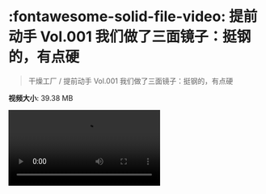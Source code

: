 # :fontawesome-solid-file-video: 提前动手 Vol.001 我们做了三面镜子：挺钢的，有点硬

> 干燥工厂 / 提前动手 Vol.001 我们做了三面镜子：挺钢的，有点硬

**视频大小**: 39.38 MB

<div class="video"><video src="https://file.hsyhx.top/archive/干燥工厂/提前动手 Vol.001 我们做了三面镜子：挺钢的，有点硬.mp4" controls preload>🤔 您的浏览器不支持 video 标签</video></div>